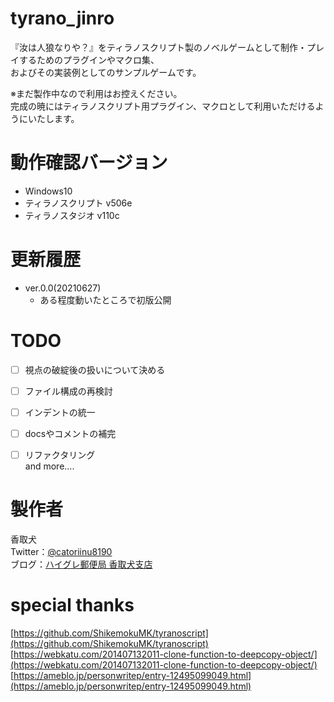 # tyrano_jinro
『汝は人狼なりや？』をティラノスクリプト製のノベルゲームとして制作・プレイするためのプラグインやマクロ集、  
およびその実装例としてのサンプルゲームです。  
  
※まだ製作中なので利用はお控えください。  
完成の暁にはティラノスクリプト用プラグイン、マクロとして利用いただけるようにいたします。
  
# 動作確認バージョン
- Windows10
- ティラノスクリプト v506e
- ティラノスタジオ v110c 
  

# 更新履歴
- ver.0.0(20210627)
  - ある程度動いたところで初版公開
  

# TODO
- [ ] 視点の破綻後の扱いについて決める  
- [ ] ファイル構成の再検討  
- [ ] インデントの統一
- [ ] docsやコメントの補完  
- [ ] リファクタリング  
and more....
  

# 製作者
香取犬  
Twitter：[@catoriinu8190](https://twitter.com/catoriinu8190)  
ブログ：[ハイグレ郵便局 香取犬支店](http://highglepostoffice.blog.fc2.com/)  
  

# special thanks
[https://github.com/ShikemokuMK/tyranoscript](https://github.com/ShikemokuMK/tyranoscript)  
[https://webkatu.com/201407132011-clone-function-to-deepcopy-object/](https://webkatu.com/201407132011-clone-function-to-deepcopy-object/)  
[https://ameblo.jp/personwritep/entry-12495099049.html](https://ameblo.jp/personwritep/entry-12495099049.html)
